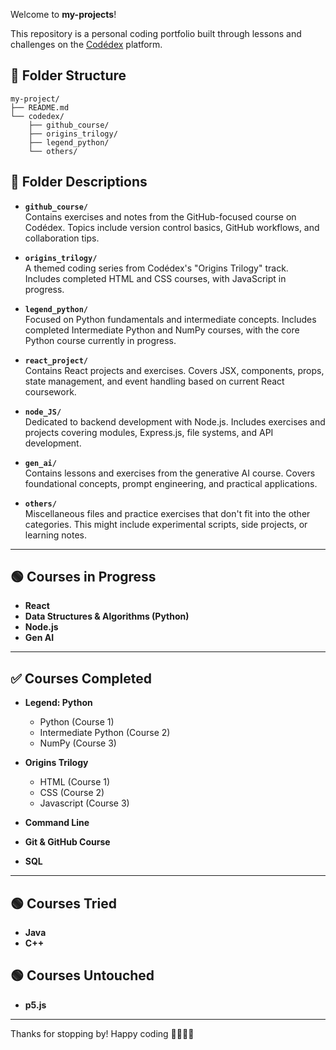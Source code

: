 Welcome to **my-projects**! 

This repository is a personal coding portfolio built through lessons and challenges on the [Codédex](https://www.codedex.io) platform.

## 📁 Folder Structure

```text
my-project/
├── README.md
└── codedex/ 
    ├── github_course/
    ├── origins_trilogy/
    ├── legend_python/
    └── others/
```

## 🧠 Folder Descriptions

- **`github_course/`**  
  Contains exercises and notes from the GitHub-focused course on Codédex. Topics include version control basics, GitHub workflows, and collaboration tips.

- **`origins_trilogy/`**  
  A themed coding series from Codédex's "Origins Trilogy" track. Includes completed HTML and CSS courses, with JavaScript in progress.

- **`legend_python/`**  
  Focused on Python fundamentals and intermediate concepts. Includes completed Intermediate Python and NumPy courses, with the core Python course currently in progress.

- **`react_project/`**  
  Contains React projects and exercises. Covers JSX, components, props, state management, and event handling based on current React coursework.

- **`node_JS/`**  
  Dedicated to backend development with Node.js. Includes exercises and projects covering modules, Express.js, file systems, and API development.

- **`gen_ai/`**  
  Contains lessons and exercises from the generative AI course. Covers foundational concepts, prompt engineering, and practical applications.

- **`others/`**  
  Miscellaneous files and practice exercises that don't fit into the other categories. This might include experimental scripts, side projects, or learning notes.

---

## 🟢 Courses in Progress

- **React**
- **Data Structures & Algorithms (Python)**
- **Node.js**
- **Gen AI**

---

## ✅ Courses Completed

- **Legend: Python**
  - Python (Course 1)
  - Intermediate Python (Course 2)  
  - NumPy (Course 3)

- **Origins Trilogy**  
  - HTML (Course 1)  
  - CSS (Course 2)
  - Javascript (Course 3)

- **Command Line**  
- **Git & GitHub Course**  
- **SQL**

---

## 🟢 Courses Tried
- **Java**
- **C++**
  
## 🟢 Courses Untouched
- **p5.js**

---

Thanks for stopping by! Happy coding 👩‍💻👨‍💻 
